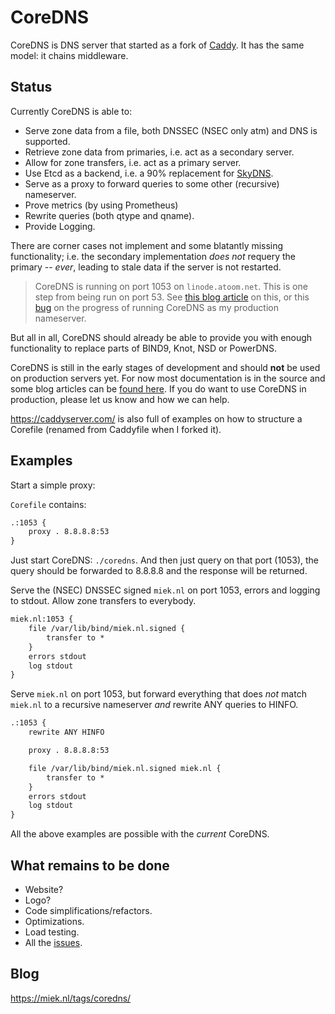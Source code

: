 # CoreDNS

CoreDNS is DNS server that started as a fork of [Caddy](https://github.com/mholt/caddy/). It has the
same model: it chains middleware.

## Status

Currently CoreDNS is able to:

* Serve zone data from a file, both DNSSEC (NSEC only atm) and DNS is supported.
* Retrieve zone data from primaries, i.e. act as a secondary server.
* Allow for zone transfers, i.e. act as a primary server.
* Use Etcd as a backend, i.e. a 90% replacement for
  [SkyDNS](https://github.com/skynetservices/skydns).
* Serve as a proxy to forward queries to some other (recursive) nameserver.
* Prove metrics (by using Prometheus)
* Rewrite queries (both qtype and qname).
* Provide Logging.

There are corner cases not implement and some blatantly missing functionality; i.e. the secondary
implementation *does not* requery the primary -- *ever*, leading to stale data if the server is
not restarted.

> CoreDNS is running on port 1053 on `linode.atoom.net`. This is one step from being run on port 53.
> See [this blog article](https://miek.nl/2016/April/03/running-coredns/) on this, or this
> [bug](https://github.com/miekg/coredns/issues/15) on the progress of running CoreDNS as my
> production nameserver.

But all in all, CoreDNS should already be able to provide you with enough functionality to replace
parts of BIND9, Knot, NSD or PowerDNS.

CoreDNS is still in the early stages of development and should **not** be used on production servers
yet. For now most documentation is in the source and some blog articles can be [found
here](https://miek.nl/tags/coredns/). If you do want to use CoreDNS in production, please let us
know and how we can help.

<https://caddyserver.com/> is also full of examples on how to structure a Corefile (renamed from
Caddyfile when I forked it).

## Examples

Start a simple proxy:

`Corefile` contains:

~~~ txt
.:1053 {
    proxy . 8.8.8.8:53
}
~~~

Just start CoreDNS: `./coredns`.
And then just query on that port (1053), the query should be forwarded to 8.8.8.8 and the response
will be returned.

Serve the (NSEC) DNSSEC signed `miek.nl` on port 1053, errors and logging to stdout. Allow zone
transfers to everybody.

~~~ txt
miek.nl:1053 {
    file /var/lib/bind/miek.nl.signed {
        transfer to *
    }
    errors stdout
    log stdout
}
~~~

Serve `miek.nl` on port 1053, but forward everything that does *not* match `miek.nl` to a recursive
nameserver *and* rewrite ANY queries to HINFO.

~~~ txt
.:1053 {
    rewrite ANY HINFO

    proxy . 8.8.8.8:53

    file /var/lib/bind/miek.nl.signed miek.nl {
        transfer to *
    }
    errors stdout
    log stdout
}
~~~

All the above examples are possible with the *current* CoreDNS.

## What remains to be done

* Website?
* Logo?
* Code simplifications/refactors.
* Optimizations.
* Load testing.
* All the [issues](https://github.com/miekg/coredns/issues).

## Blog

<https://miek.nl/tags/coredns/>
